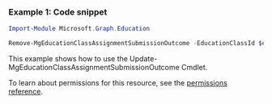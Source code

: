 ### Example 1: Code snippet

```powershellImport-Module Microsoft.Graph.Education

Remove-MgEducationClassAssignmentSubmissionOutcome -EducationClassId $educationClassId -EducationAssignmentId $educationAssignmentId -EducationSubmissionId $educationSubmissionId -EducationOutcomeId $educationOutcomeId
```
This example shows how to use the Update-MgEducationClassAssignmentSubmissionOutcome Cmdlet.
To learn about permissions for this resource, see the [permissions reference](/graph/permissions-reference).

